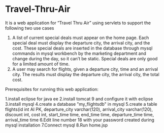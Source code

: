 # Travel-Thru-Air
It is a web application for “Travel Thru Air” using servlets to support the following two use cases
1. A list of current special deals must appear on the home page. Each special deal must display the departure city, the arrival city, and the cost. These special deals are inserted in the database through mysql commands in mysql workbench by the marketing department and change during the day, so it can’t be static. Special deals are only good for a limited amount of time.
2. A user may search for flights, given a departure city, time and an arrival city. The results must display the departure city, the arrival city, the total cost.


Prerequisites for running this web application:

1.install eclipse for java ee
2.install tomcat 9 and configure it with eclipse
3.install mysql
4.create a database "my_flightsdb" in mysql
5.create a table flights(id int AI PK, departure_city varchar(120), arrival_city varchar(120), discount int, cost int, start_time time, end_time time, departure_time       time, arrival_time time
6.Edit line number 18 with your password created during mysql installation
7.Connect mysql
8.Run home.jsp
